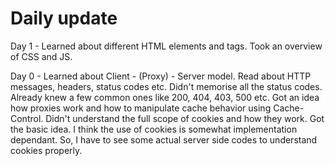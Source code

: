 # Daily update

Day 1 - Learned about different HTML elements and tags. Took an overview of CSS and JS.

Day 0 - Learned about Client - (Proxy) - Server model. Read about HTTP messages, headers, status codes etc. 
Didn't memorise all the status codes. Already knew a few common ones like 200, 404, 403, 500 etc.
Got an idea how proxies work and how to manipulate cache behavior using Cache-Control.
Didn't understand the full scope of cookies and how they work. Got the basic idea. I think the use of cookies is somewhat implementation dependant.
So, I have to see some actual server side codes to understand cookies properly.

